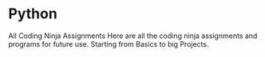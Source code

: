 # Python
All Coding Ninja Assignments
Here are all the coding ninja assignments and programs for future use. 
Starting from Basics to big Projects.

